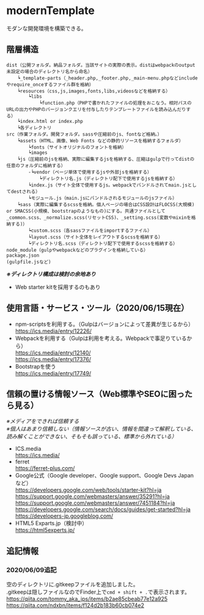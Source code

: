 # modernTemplate
モダンな開発環境を構築できる。


## 階層構造  
~~~
dist（公開フォルダ。納品フォルダ。当該サイトの実際の表示。distはwebpackのoutput未設定の場合のディレクトリ名から命名）  
    ┕_template-parts（_header.php,_footer.php,_main-menu.phpなどincludeやrequire_onceするファイル群を格納）  
    ┕resources（css,js,images,fonts,libs,videosなどを格納する）  
        ┕libs  
            ┕function.php（PHPで書かれたファイルの処理をおこなう。相対パスのURLの出力やPHPのバージョンクエリを付与したりテンプレートファイルを読み込んだりする）  
    ┕index.html or index.php  
    ┕各ディレクトリ  
src（作業フォルダ。開発フォルダ。sassや圧縮前のjs、fontなど格納。）  
    ┕assets（HTML、画像、Web Fonts などの静的リソースを格納するフォルダ）  
        ┕fonts（サイトオリジナルのフォントを格納）  
        ┕images  
    ┕js（圧縮前のjsを格納、実際に編集するjsを格納する、圧縮はgulpで行ってdistの任意のフォルダに格納する）  
        -┕vendor（ページ単体で使用するjsや外部jsを格納する）  
            ┕ディレクトリ名.js（ディレクトリ配下で使用するjsを格納する）  
        ┕index.js（サイト全体で使用するjs。webpackでバンドルされてmain.jsとしてdestされる）  
        ┕モジュール.js（main.jsにバンドルされるモジュールのjsファイル）  
    ┕sass（実際に編集するscssを格納。個人ページの場合はCSS設計はFLOCSS(大規模) or SMACSS(小規模、bootstrapのようなもの)にする。共通ファイルとして_common.scss、_normalize.scss(リセットCSS)、_setting.scss(変数やmixinを格納する)）  
        ┕custom.scss（各sassファイルをimportするファイル）  
        ┕layout.scss（サイト全体をレイアウトするscssを格納する）  
        ┕ディレクトリ名.scss（ディレクトリ配下で使用するscssを格納する）  
node_module（gulpやwebpackなどのプラグインを格納している）  
package.json  
(gulpfile.jsなど)  
~~~

_**※ディレクトリ構成は検討の余地あり**_  
- Web starter kitを採用するのもあり  


## 使用言語・サービス・ツール（2020/06/15現在）  
- npm-scriptsを利用する。（Gulpはバージョンによって差異が生じるから）
    https://ics.media/entry/12226/
- Webpackを利用する（Gulpは利用を考える。Webpackで事足りているから）  
    https://ics.media/entry/12140/  
    https://ics.media/entry/17376/  
- Bootstrapを使う  
    https://ics.media/entry/17749/  


## 信頼の置ける情報ソース（Web標準やSEOに困ったら見る）
_※メディアをできれば信頼する_  
_※個人はあまり信頼しない（情報ソースが古い、情報を間違って解釈している、読み解くことができない、そもそも誤っている、標準から外れている）_  

- ICS.media  
    https://ics.media/  
- ferret  
    https://ferret-plus.com/  
- Google公式（Google developer、Google support、Google Devs Japanなど）  
    https://developers.google.com/web/tools/starter-kit?hl=ja  
    https://support.google.com/webmasters/answer/35291?hl=ja  
    https://support.google.com/webmasters/answer/7451184?hl=ja  
    https://developers.google.com/search/docs/guides/get-started?hl=ja  
    https://developers-jp.googleblog.com/  
- HTML5 Exparts.jp（検討中）  
    https://html5experts.jp/  


## 追記情報
### 2020/06/09追記  
空のディレクトリに.gitkeepファイルを追加しました。  
.gitkeepは隠しファイルなのでFinder上で`cmd + shift + .`で表示されます。  
https://qiita.com/tommy_aka_jps/items/b2ae85cbeab77e12a925  
https://qiita.com/ndxbn/items/f124d2b183b60cb074e2  
